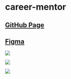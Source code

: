 # career-mentor

## [GitHub Page](https://boriskrasko.github.io/career-mentor)

## [Figma](https://www.figma.com/file/qzjTt65T91MQOctHCt6tvF/Mentor-Karier?type=design&node-id=0%3A1&mode=design&t=3WD0WtkbLP0HcUHS-1)

![](https://boriskrasko.github.io/career-mentor/img/start-screen.png)

![](https://boriskrasko.github.io/career-mentor/img/index.png)

![](https://boriskrasko.github.io/career-mentor/pages/amazon/amazon.png)
